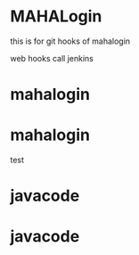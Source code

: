 # MAHALogin
this is for git hooks  of mahalogin

web hooks call jenkins




# mahalogin
# mahalogin

test
# javacode
# javacode
